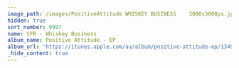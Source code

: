 ```yaml
---
image_path: /images/PositiveAttitude WHISKEY BUSINESS    3000x3000px.jpg
hidden: true
sort_number: 9997
name: SFR - Whiskey Business
album_name: Positive Attitude - EP
album_url: 'https://itunes.apple.com/au/album/positive-attitude-ep/1349771925'
_hide_content: true
---
```


